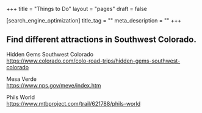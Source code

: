 +++
title = "Things to Do"
layout = "pages"
draft = false

[search_engine_optimization]
title_tag = ""
meta_description = ""
+++

## Find different attractions in Southwest Colorado.

Hidden Gems Southwest Colorado <!-- raw HTML omitted --> <!-- raw HTML omitted --><br><a target="_blank" rel="noopener" href="https://www.colorado.com/colo-road-trips/hidden-gems-southwest-colorado">https://www.colorado.com/colo-road-trips/hidden-gems-southwest-colorado</a><!-- raw HTML omitted -->

Mesa Verde<br><!-- raw HTML omitted --> <!-- raw HTML omitted --><a target="_blank" rel="noopener" href="https://www.nps.gov/meve/index.htm">https://www.nps.gov/meve/index.htm</a><!-- raw HTML omitted -->

Phils World<br><!-- raw HTML omitted --> <!-- raw HTML omitted --><a target="_blank" rel="noopener" href="https://www.mtbproject.com/trail/621788/phils-world">https://www.mtbproject.com/trail/621788/phils-world</a><!-- raw HTML omitted -->

